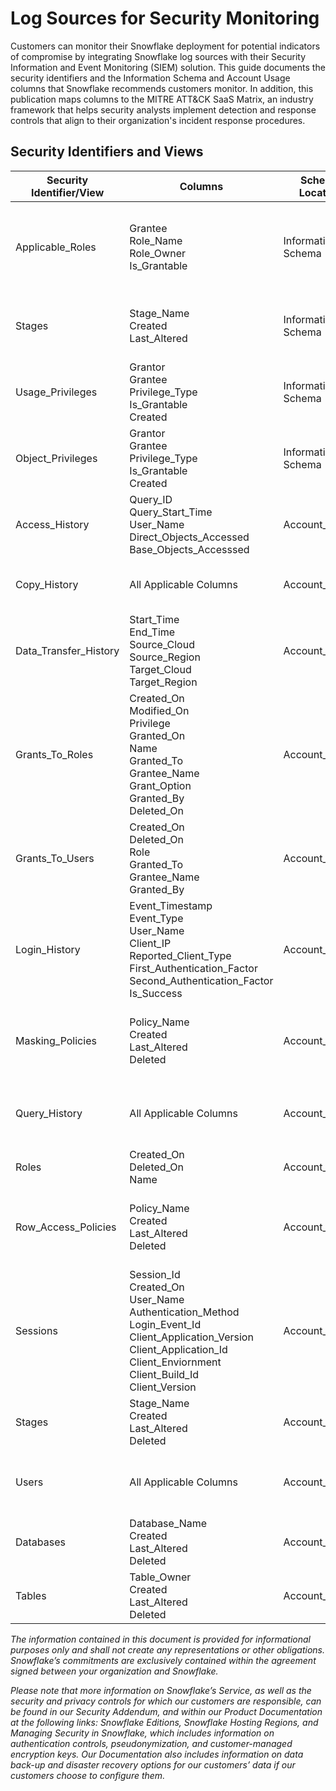 # Log Sources for Security Monitoring

Customers can monitor their Snowflake deployment for potential indicators of compromise by integrating Snowflake log sources with their Security Information and Event Monitoring (SIEM) solution. This guide documents the security identifiers and the Information Schema and Account Usage columns that Snowflake recommends customers monitor. In addition, this publication maps columns to the MITRE ATT&CK SaaS Matrix, an industry framework that helps security analysts implement detection and response controls that align to their organization's incident response procedures.

## Security Identifiers and Views
| Security Identifier/View | Columns | Schema Location | Latency | MITRE ATT&CK |
|---|---|---|---|---|
| Applicable_Roles | Grantee<br>Role_Name<br>Role_Owner<br>Is_Grantable | Information Schema | n/a | <a href="https://attack.mitre.org/techniques/T1060/" target="_blank">T1060- Permission Group Discovery</a><br><a href="https://attack.mitre.org/techniques/T1087/" target="_blank">T1087 - Account Discovery</a> |
| Stages | Stage_Name<br>Created<br>Last_Altered | Information Schema | n/a | <a href="https://attack.mitre.org/techniques/T1213/" target="_blank">T1213- Data Collection/ Exfiltration</a><br><a href="https://attack.mitre.org/techniques/T1074/" target="_blank">T1074 Data Staged</a> |
| Usage_Privileges | Grantor<br>Grantee<br>Privilege_Type<br>Is_Grantable<br>Created | Information Schema | n/a | <a href="https://attack.mitre.org/techniques/T1078/" target="_blank">T1078- Privilege Escalation</a> |
| Object_Privileges | Grantor<br>Grantee<br>Privilege_Type<br>Is_Grantable<br>Created | Information Schema | n/a | <a href="https://attack.mitre.org/techniques/T1078/" target="_blank">T1078- Privilege Escalation</a> |
| Access_History | Query_ID<br>Query_Start_Time<br>User_Name<br>Direct_Objects_Accessed<br>Base_Objects_Accesssed | Account_Usage | 3 hours | <a href="https://attack.mitre.org/techniques/T1078/" target="_blank">T1078- Valid Accounts</a> |
| Copy_History | All Applicable Columns | Account_Usage | 2 Hours | <a href="https://attack.mitre.org/techniques/T1213/" target="_blank">T1213- Data Collection</a><br><a href="https://attack.mitre.org/techniques/T1074/" target="_blank">T1074 - Data Staged</a> |
| Data_Transfer_History | Start_Time<br>End_Time<br>Source_Cloud<br>Source_Region<br>Target_Cloud<br>Target_Region | Account_Usage | 2 Hours | <a href="https://attack.mitre.org/techniques/T1213/" target="_blank">T1213- Data Collection</a><br><a href="https://attack.mitre.org/techniques/T1074/" target="_blank">T1074 - Data Staged</a> |
| Grants_To_Roles | Created_On<br>Modified_On<br>Privilege<br>Granted_On<br>Name<br>Granted_To<br>Grantee_Name<br>Grant_Option<br>Granted_By<br>Deleted_On | Account_Usage | 2 Hours | <a href="https://attack.mitre.org/techniques/T1078/" target="_blank">T1078- Privilege Escalation</a> |
| Grants_To_Users | Created_On<br>Deleted_On<br>Role<br>Granted_To<br>Grantee_Name<br>Granted_By | Account_Usage | 2 hours | <a href="https://attack.mitre.org/techniques/T1078/" target="_blank">T1078- Privilege Escalation</a> |
| Login_History | Event_Timestamp<br>Event_Type<br>User_Name<br>Client_IP<br>Reported_Client_Type<br>First_Authentication_Factor<br>Second_Authentication_Factor<br>Is_Success | Account_Usage | 2 hours | <a href="https://attack.mitre.org/techniques/T1078/" target="_blank">T1078.004- Cloud Accounts</a> |
| Masking_Policies | Policy_Name<br>Created<br>Last_Altered<br>Deleted | Account_Usage | 2 hours | <a href="https://attack.mitre.org/techniques/T1080/" target="_blank">T1080- Taint Shared Content</a><br><a href="https://attack.mitre.org/tactics/TA0005/" target="_blank">TA0005 - Defense Evasion</a> |
| Query_History | All Applicable Columns | Account_Usage | 45 minutes | <a href="https://attack.mitre.org/tactics/TA0003/" target="_blank">TA0003 - Persistence</a><br><a href="https://attack.mitre.org/tactics/TA0003/" target="_blank">TA0003 - Valid Accounts</a> |
| Roles | Created_On<br>Deleted_On<br>Name | Account_Usage | 2 hours | <a href="https://attack.mitre.org/tactics/TA0003/" target="_blank">TA0003 - Persistence</a> |
| Row_Access_Policies | Policy_Name<br>Created<br>Last_Altered<br>Deleted | Account_Usage | 2 hours | <a href="https://attack.mitre.org/techniques/T1080/" target="_blank">T1080- Taint Shared Content</a><br><a href="https://attack.mitre.org/tactics/TA0005/" target="_blank">TA0005 - Defense Evasion</a> |
| Sessions | Session_Id<br>Created_On<br>User_Name<br>Authentication_Method<br>Login_Event_Id<br>Client_Application_Version<br>Client_Application_Id<br>Client_Enviornment<br>Client_Build_Id<br>Client_Version | Account_Usage | 3 hours | <a href="https://attack.mitre.org/tactics/TA0003/" target="_blank">TA0003 - Persistence</a><br><a href="https://attack.mitre.org/techniques/T1550/" target="_blank">T1550 - Use Alternate Authentication Material</a> |
| Stages | Stage_Name<br>Created<br>Last_Altered<br>Deleted | Account_Usage | 2 hours | <a href="https://attack.mitre.org/techniques/T1074/" target="_blank">T1074 - Data Staged</a> |
| Users | All Applicable Columns | Account_Usage | 2 hours | <a href="https://attack.mitre.org/tactics/TA0003/" target="_blank">TA0003 - Persistence</a><br><a href="https://attack.mitre.org/tactics/TA0003/" target="_blank">TA0003 - Valid Accounts</a> |
| Databases | Database_Name<br>Created<br>Last_Altered<br>Deleted | Account_Usage | 2 hours | <a href="https://attack.mitre.org/techniques/T1074/" target="_blank">T1074 - Data Staged</a> |
| Tables | Table_Owner<br>Created<br>Last_Altered<br>Deleted | Account_Usage | 2 hours | <a href="https://attack.mitre.org/techniques/T1074/" target="_blank">T1074 - Data Staged</a> |










*The information contained in this document is provided for informational purposes only and shall not create any representations or other obligations. Snowflake’s commitments are exclusively contained within the agreement signed between your organization and Snowflake.*

*Please note that more information on Snowflake’s Service, as well as the security and privacy controls for which our customers are responsible, can be found in our Security Addendum, and within our Product Documentation at the following links: Snowflake Editions, Snowflake Hosting Regions, and Managing Security in Snowflake, which includes information on authentication controls, pseudonymization, and customer-managed encryption keys. Our Documentation also includes information on data back-up and disaster recovery options for our customers’ data if our customers choose to configure them.*